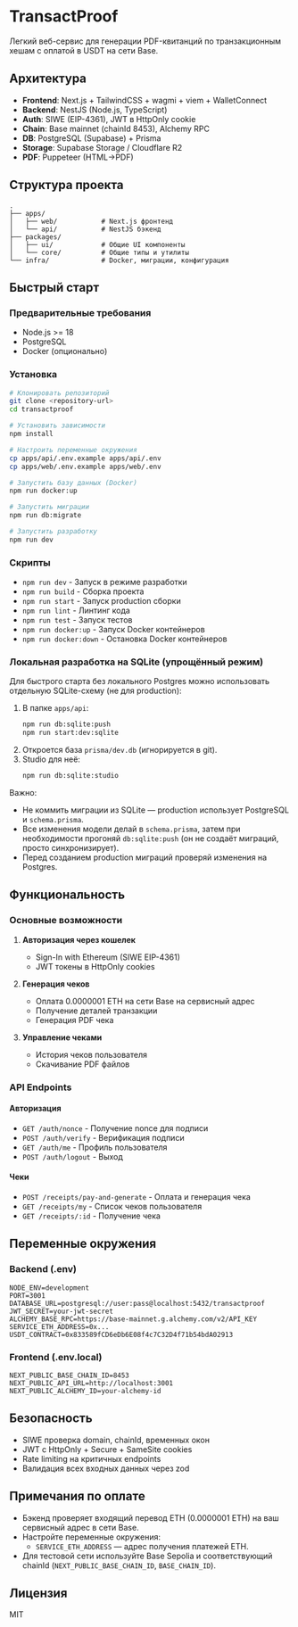 # TransactProof

Легкий веб-сервис для генерации PDF-квитанций по транзакционным хешам с оплатой в USDT на сети Base.

## Архитектура

- **Frontend**: Next.js + TailwindCSS + wagmi + viem + WalletConnect
- **Backend**: NestJS (Node.js, TypeScript)
- **Auth**: SIWE (EIP-4361), JWT в HttpOnly cookie
- **Chain**: Base mainnet (chainId 8453), Alchemy RPC
- **DB**: PostgreSQL (Supabase) + Prisma
- **Storage**: Supabase Storage / Cloudflare R2
- **PDF**: Puppeteer (HTML→PDF)

## Структура проекта

```
.
├── apps/
│   ├── web/           # Next.js фронтенд
│   └── api/           # NestJS бэкенд
├── packages/
│   ├── ui/            # Общие UI компоненты
│   └── core/          # Общие типы и утилиты
└── infra/             # Docker, миграции, конфигурация
```

## Быстрый старт

### Предварительные требования

- Node.js >= 18
- PostgreSQL
- Docker (опционально)

### Установка

```bash
# Клонировать репозиторий
git clone <repository-url>
cd transactproof

# Установить зависимости
npm install

# Настроить переменные окружения
cp apps/api/.env.example apps/api/.env
cp apps/web/.env.example apps/web/.env

# Запустить базу данных (Docker)
npm run docker:up

# Запустить миграции
npm run db:migrate

# Запустить разработку
npm run dev
```

### Скрипты

- `npm run dev` - Запуск в режиме разработки
- `npm run build` - Сборка проекта
- `npm run start` - Запуск production сборки
- `npm run lint` - Линтинг кода
- `npm run test` - Запуск тестов
- `npm run docker:up` - Запуск Docker контейнеров
- `npm run docker:down` - Остановка Docker контейнеров

### Локальная разработка на SQLite (упрощённый режим)

Для быстрого старта без локального Postgres можно использовать отдельную SQLite-схему (не для production):

1. В папке `apps/api`: 
   ```bash
   npm run db:sqlite:push
   npm run start:dev:sqlite
   ```
2. Откроется база `prisma/dev.db` (игнорируется в git).
3. Studio для неё: 
   ```bash
   npm run db:sqlite:studio
   ```

Важно:
- Не коммить миграции из SQLite — production использует PostgreSQL и `schema.prisma`.
- Все изменения модели делай в `schema.prisma`, затем при необходимости прогоняй `db:sqlite:push` (он не создаёт миграций, просто синхронизирует).
- Перед созданием production миграций проверяй изменения на Postgres.

## Функциональность

### Основные возможности

1. **Авторизация через кошелек**
   - Sign-In with Ethereum (SIWE EIP-4361)
   - JWT токены в HttpOnly cookies

2. **Генерация чеков**
   - Оплата 0.0000001 ETH на сети Base на сервисный адрес
   - Получение деталей транзакции
   - Генерация PDF чека

3. **Управление чеками**
   - История чеков пользователя
   - Скачивание PDF файлов

### API Endpoints

#### Авторизация
- `GET /auth/nonce` - Получение nonce для подписи
- `POST /auth/verify` - Верификация подписи
- `GET /auth/me` - Профиль пользователя
- `POST /auth/logout` - Выход

#### Чеки
- `POST /receipts/pay-and-generate` - Оплата и генерация чека
- `GET /receipts/my` - Список чеков пользователя
- `GET /receipts/:id` - Получение чека

## Переменные окружения

### Backend (.env)
```
NODE_ENV=development
PORT=3001
DATABASE_URL=postgresql://user:pass@localhost:5432/transactproof
JWT_SECRET=your-jwt-secret
ALCHEMY_BASE_RPC=https://base-mainnet.g.alchemy.com/v2/API_KEY
SERVICE_ETH_ADDRESS=0x...
USDT_CONTRACT=0x833589fCD6eDb6E08f4c7C32D4f71b54bdA02913
```

### Frontend (.env.local)
```
NEXT_PUBLIC_BASE_CHAIN_ID=8453
NEXT_PUBLIC_API_URL=http://localhost:3001
NEXT_PUBLIC_ALCHEMY_ID=your-alchemy-id
```

## Безопасность

- SIWE проверка domain, chainId, временных окон
- JWT с HttpOnly + Secure + SameSite cookies
- Rate limiting на критичных endpoints
- Валидация всех входных данных через zod

## Примечания по оплате

- Бэкенд проверяет входящий перевод ETH (0.0000001 ETH) на ваш сервисный адрес в сети Base.
- Настройте переменные окружения:
  - `SERVICE_ETH_ADDRESS` — адрес получения платежей ETH.
- Для тестовой сети используйте Base Sepolia и соответствующий chainId (`NEXT_PUBLIC_BASE_CHAIN_ID`, `BASE_CHAIN_ID`).

## Лицензия

MIT
